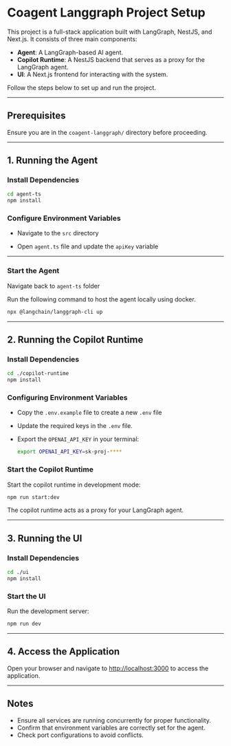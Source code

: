 # Coagent Langgraph Project Setup

This project is a full-stack application built with LangGraph, NestJS, and Next.js. It consists of three main components:
- **Agent**: A LangGraph-based AI agent.
- **Copilot Runtime**: A NestJS backend that serves as a proxy for the LangGraph agent.
- **UI**: A Next.js frontend for interacting with the system.

Follow the steps below to set up and run the project.

---

## Prerequisites
Ensure you are in the `coagent-langgraph/` directory before proceeding.

---

## 1. Running the Agent

### Install Dependencies
```sh
cd agent-ts
npm install
```

### Configure Environment Variables

- Navigate to the `src` directory

- Open `agent.ts` file and update the `apiKey` variable
---

### Start the Agent
Navigate back to `agent-ts` folder

Run the following command to host the agent locally using docker.
```sh
npx @langchain/langgraph-cli up
```

---

## 2. Running the Copilot Runtime

### Install Dependencies
```sh
cd ./copilot-runtime
npm install
```


### Configuring Environment Variables  

- Copy the `.env.example` file to create a new `.env` file
   
- Update the required keys in the `.env` file.  

- Export the `OPENAI_API_KEY` in your terminal:  
   ```sh
   export OPENAI_API_KEY=sk-proj-****
   ```  

### Start the Copilot Runtime
Start the copilot runtime in development mode:
```sh
npm run start:dev
```

The copilot runtime acts as a proxy for your LangGraph agent.

---

## 3. Running the UI

### Install Dependencies
```sh
cd ./ui
npm install
```

### Start the UI
Run the development server:
```sh
npm run dev
```

---

## 4. Access the Application
Open your browser and navigate to [http://localhost:3000](http://localhost:3000) to access the application.

---

## Notes
- Ensure all services are running concurrently for proper functionality.
- Confirm that environment variables are correctly set for the agent.
- Check port configurations to avoid conflicts.